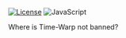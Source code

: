 [![License](https://img.shields.io/github/license/ctrlaltdev/bantimewarp.svg?style=for-the-badge)](https:github.com/ctrlaltdev/bantimewarp/blob/master/LICENSE)
![JavaScript](https://img.shields.io/badge/_-JS-F0DB4F.svg?style=for-the-badge)

Where is Time-Warp not banned?
